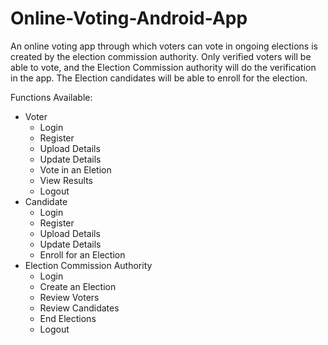 # Online-Voting-Android-App
An online voting app through which voters can vote in ongoing elections is created by the election commission authority. Only verified voters will be able to vote, and the Election Commission authority will do the verification in the app. The Election candidates will be able to enroll for the election.

Functions Available:

* Voter
  - Login
  - Register
  - Upload Details
  - Update Details
  - Vote in an Eletion
  - View Results
  - Logout
* Candidate
  - Login
  - Register
  - Upload Details
  - Update Details
  - Enroll for an Election
* Election Commission Authority
  - Login
  - Create an Election
  - Review Voters
  - Review Candidates
  - End Elections
  - Logout

